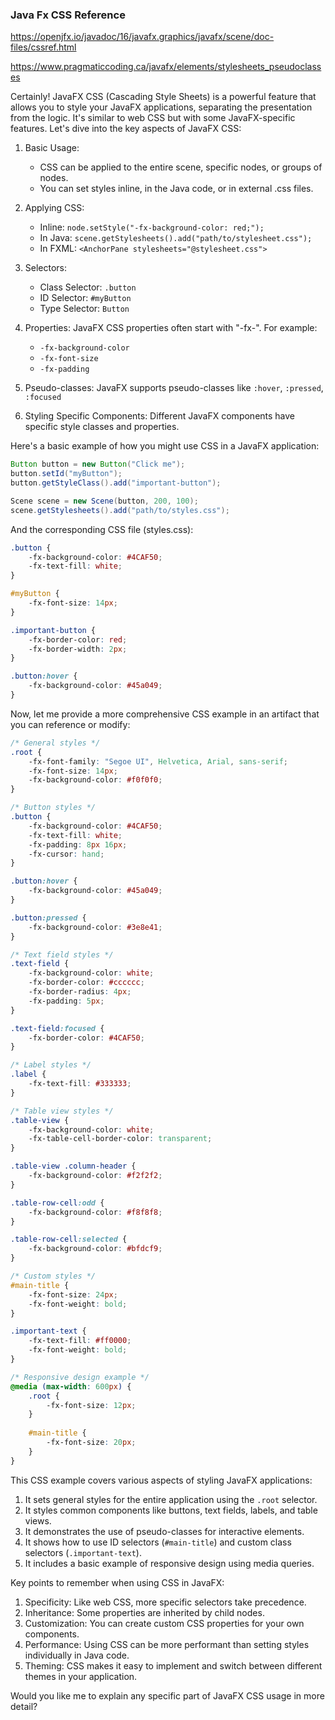 
### Java Fx CSS Reference
https://openjfx.io/javadoc/16/javafx.graphics/javafx/scene/doc-files/cssref.html

https://www.pragmaticcoding.ca/javafx/elements/stylesheets_pseudoclasses


Certainly! JavaFX CSS (Cascading Style Sheets) is a powerful feature that allows you to style your JavaFX applications, separating the presentation from the logic. It's similar to web CSS but with some JavaFX-specific features. Let's dive into the key aspects of JavaFX CSS:



1. Basic Usage:
   - CSS can be applied to the entire scene, specific nodes, or groups of nodes.
   - You can set styles inline, in the Java code, or in external .css files.

2. Applying CSS:
   - Inline: `node.setStyle("-fx-background-color: red;");`
   - In Java: `scene.getStylesheets().add("path/to/stylesheet.css");`
   - In FXML: `<AnchorPane stylesheets="@stylesheet.css">`

3. Selectors:
   - Class Selector: `.button`
   - ID Selector: `#myButton`
   - Type Selector: `Button`

4. Properties:
   JavaFX CSS properties often start with "-fx-". For example:
   - `-fx-background-color`
   - `-fx-font-size`
   - `-fx-padding`

5. Pseudo-classes:
   JavaFX supports pseudo-classes like `:hover`, `:pressed`, `:focused`

6. Styling Specific Components:
   Different JavaFX components have specific style classes and properties.

Here's a basic example of how you might use CSS in a JavaFX application:

```java
Button button = new Button("Click me");
button.setId("myButton");
button.getStyleClass().add("important-button");

Scene scene = new Scene(button, 200, 100);
scene.getStylesheets().add("path/to/styles.css");
```

And the corresponding CSS file (styles.css):

```css
.button {
    -fx-background-color: #4CAF50;
    -fx-text-fill: white;
}

#myButton {
    -fx-font-size: 14px;
}

.important-button {
    -fx-border-color: red;
    -fx-border-width: 2px;
}

.button:hover {
    -fx-background-color: #45a049;
}
```

Now, let me provide a more comprehensive CSS example in an artifact that you can reference or modify:

```css
/* General styles */
.root {
    -fx-font-family: "Segoe UI", Helvetica, Arial, sans-serif;
    -fx-font-size: 14px;
    -fx-background-color: #f0f0f0;
}

/* Button styles */
.button {
    -fx-background-color: #4CAF50;
    -fx-text-fill: white;
    -fx-padding: 8px 16px;
    -fx-cursor: hand;
}

.button:hover {
    -fx-background-color: #45a049;
}

.button:pressed {
    -fx-background-color: #3e8e41;
}

/* Text field styles */
.text-field {
    -fx-background-color: white;
    -fx-border-color: #cccccc;
    -fx-border-radius: 4px;
    -fx-padding: 5px;
}

.text-field:focused {
    -fx-border-color: #4CAF50;
}

/* Label styles */
.label {
    -fx-text-fill: #333333;
}

/* Table view styles */
.table-view {
    -fx-background-color: white;
    -fx-table-cell-border-color: transparent;
}

.table-view .column-header {
    -fx-background-color: #f2f2f2;
}

.table-row-cell:odd {
    -fx-background-color: #f8f8f8;
}

.table-row-cell:selected {
    -fx-background-color: #bfdcf9;
}

/* Custom styles */
#main-title {
    -fx-font-size: 24px;
    -fx-font-weight: bold;
}

.important-text {
    -fx-text-fill: #ff0000;
    -fx-font-weight: bold;
}

/* Responsive design example */
@media (max-width: 600px) {
    .root {
        -fx-font-size: 12px;
    }
    
    #main-title {
        -fx-font-size: 20px;
    }
}

```

This CSS example covers various aspects of styling JavaFX applications:

1. It sets general styles for the entire application using the `.root` selector.
2. It styles common components like buttons, text fields, labels, and table views.
3. It demonstrates the use of pseudo-classes for interactive elements.
4. It shows how to use ID selectors (`#main-title`) and custom class selectors (`.important-text`).
5. It includes a basic example of responsive design using media queries.

Key points to remember when using CSS in JavaFX:

1. Specificity: Like web CSS, more specific selectors take precedence.
2. Inheritance: Some properties are inherited by child nodes.
3. Customization: You can create custom CSS properties for your own components.
4. Performance: Using CSS can be more performant than setting styles individually in Java code.
5. Theming: CSS makes it easy to implement and switch between different themes in your application.

Would you like me to explain any specific part of JavaFX CSS usage in more detail?
